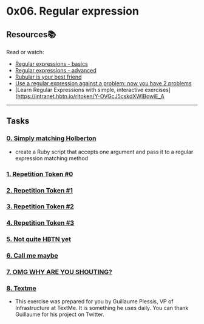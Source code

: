 # 0x06. Regular expression

## Resources:books:
Read or watch:
* [Regular expressions - basics](https://intranet.hbtn.io/rltoken/SJ2eQ7V2iQlCgLc-L96zWg)
* [Regular expressions - advanced](https://intranet.hbtn.io/rltoken/qyjWL-J1_qUaZGR690gH1Q)
* [Rubular is your best friend](https://intranet.hbtn.io/rltoken/WCjn8NgohbQ5NGXEObWZvQ)
* [Use a regular expression against a problem: now you have 2 problems](https://intranet.hbtn.io/rltoken/Zfvv_ydOCvJ_YaBB6eDqVw)
* [Learn Regular Expressions with simple, interactive exercises](https://intranet.hbtn.io/rltoken/Y-OVGcJ5cskdXWIBowiE_A

---
## Tasks

### [0. Simply matching Holberton](./0-simply_match_holberton.rb)
* create a Ruby script that accepts one argument and pass it to a regular expression matching method

### [1. Repetition Token #0](./1-repetition_token_0.rb)

### [2. Repetition Token #1](./2-repetition_token_1.rb)

### [3. Repetition Token #2](./3-repetition_token_2.rb)

### [4. Repetition Token #3](./4-repetition_token_3.rb)

### [5. Not quite HBTN yet](./5-beginning_and_end.rb)

### [6. Call me maybe](./6-phone_number.rb)

### [7. OMG WHY ARE YOU SHOUTING?](./7-OMG_WHY_ARE_YOU_SHOUTING.rb)

### [8. Textme](./100-textme.rb)
* This exercise was prepared for you by Guillaume Plessis, VP of Infrastructure at TextMe. It is something he uses daily. You can thank Guillaume for his project on Twitter.


